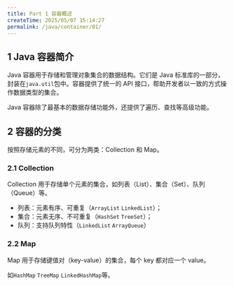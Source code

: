 ```yaml
---
title: Part 1 容器概述
createTime: 2025/05/07 15:14:27
permalink: /java/container/01/
---
```


## 1 Java 容器简介

Java 容器用于存储和管理对象集合的数据结构。它们是 Java 标准库的一部分，封装在`java.util`包中。容器提供了统一的 API 接口，帮助开发者以一致的方式操作数据类型的集合。

Java 容器除了最基本的数据存储功能外，还提供了遍历、查找等高级功能。

## 2 容器的分类

按照存储元素的不同，可分为两类：Collection 和 Map。

### 2.1 Collection

Collection 用于存储单个元素的集合，如列表（List）、集合（Set）、队列（Queue）等。

- 列表：元素有序、可重复（`ArrayList` `LinkedList`）；
- 集合：元素无序、不可重复（`HashSet` `TreeSet`）；
- 队列：支持队列特性（`LinkedList` `ArrayQueue`）

### 2.2 Map

Map 用于存储键值对（key-value）的集合，每个 key 都对应一个 value。

如`HashMap` `TreeMap` `LinkedHashMap`等。